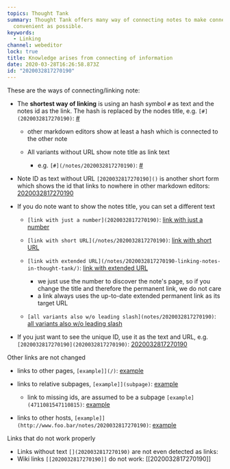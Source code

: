 ```yaml
---
topics: Thought Tank
summary: Thought Tank offers many way of connecting notes to make connection as
  convenient as possible.
keywords:
  - Linking
channel: webeditor
lock: true
title: Knowledge arises from connecting of information
date: 2020-03-28T16:26:58.873Z
id: "2020032817270190"
---
```

These are the ways of connecting/linking note:

* The **shortest way of linking** is using an hash symbol `#` as text and the notes id as the link. The hash is replaced by the nodes title, e.g. `[#](2020032817270190)`: [#](2020032817270190)

  * other markdown editors show at least a hash which is connected to the other note
  * All variants without URL show note title as link text

    * e.g.  `[#](/notes/2020032817270190)`: [#](/notes/2020032817270190)

* Note ID as text without URL `[2020032817270190]()` is another short form which shows the id that links to nowhere in other markdown editors: [2020032817270190](<>)
* If you do note want to show the notes title, you can set a different text

  * `[link with just a number](2020032817270190)`: [link with just a number](2020032817270190)
  * `[link with short URL](/notes/2020032817270190)`: [link with short URL](/notes/2020032817270190)
  * `[link with extended URL](/notes/2020032817270190-linking-notes-in-thought-tank/)`: [link with extended URL](/notes/2020032817270190-linking-notes-in-thought-tank/)

    * we just use the number to discover the note's page, so if you change the title and therefore the permanent link, we do not care
    * a link always uses the up-to-date extended permanent link as its target URL
  * `[all variants also w/o leading slash](notes/2020032817270190)`: [all variants also w/o leading slash](notes/2020032817270190)
* If you just want to see the unique ID, use it as the text and URL, e.g. `[2020032817270190](2020032817270190)`: [2020032817270190](2020032817270190)

Other links are not changed

* links to other pages, `[example]](/)`: [example](/)
* links to relative subpages, `[example]](subpage)`: [example](subpage)

  * link to missing ids, are assumed to be a subpage `[example](4711081547110815)`: [example](4711081547110815)
* links to other hosts, `[example]](http://www.foo.bar/notes/2020032817270190)`: [example](http://www.foo.bar/notes/2020032817270190)

Links that do not work properly

* Links without text `[](2020032817270190)` are not even detected as links: [](2020032817270190)
* Wiki links `[[2020032817270190]]` do not work: \[[2020032817270190]]
